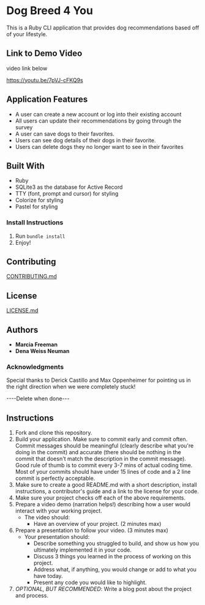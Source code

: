 # Dog Breed 4 You

This is a Ruby CLI application that provides dog recommendations based off of your lifestyle.


## Link to Demo Video

video link below

https://youtu.be/7pVJ-cFKQ9s

## Application Features
* A user can create a new account or log into their existing account
* All users can update their recommendations by going through the survey
* A user can save dogs to their favorites.
* Users can see dog details of their dogs in their favorite.
* Users can delete dogs they no longer want to see in their favorites

## Built With
* Ruby
* SQLite3 as the database for Active Record
* TTY (font, prompt and cursor) for styling
* Colorize for styling
* Pastel for styling

### Install Instructions
1. Run ```bundle install```
2. Enjoy!


## Contributing
[CONTRIBUTING.md](https://github.com/Marcia-Free/ruby-project-guidelines/blob/master/CONTRIBUTING.md)

## License
[LICENSE.md](https://github.com/Marcia-Free/ruby-project-guidelines/blob/master/LICENSE.md)


## Authors
* **Marcia Freeman**
* **Dena Weiss Neuman**


### Acknowledgments
Special thanks to Derick Castillo and Max Oppenheimer for pointing us in the right direction when we were completely stuck!


----Delete when done---
## Instructions
1. Fork and clone this repository.
2. Build your application. Make sure to commit early and commit often. Commit messages should be meaningful (clearly describe what you're doing in the commit) and accurate (there should be nothing in the commit that doesn't match the description in the commit message). Good rule of thumb is to commit every 3-7 mins of actual coding time. Most of your commits should have under 15 lines of code and a 2 line commit is perfectly acceptable.
3. Make sure to create a good README.md with a short description, install instructions, a contributor's guide and a link to the license for your code.
4. Make sure your project checks off each of the above requirements.
5. Prepare a video demo (narration helps!) describing how a user would interact with your working project.
    * The video should:
      - Have an overview of your project. (2 minutes max)
6. Prepare a presentation to follow your video. (3 minutes max)
    * Your presentation should:
      - Describe something you struggled to build, and show us how you ultimately implemented it in your code.
      - Discuss 3 things you learned in the process of working on this project.
      - Address what, if anything, you would change or add to what you have today.
      - Present any code you would like to highlight.   
7. *OPTIONAL, BUT RECOMMENDED*: Write a blog post about the project and process.
